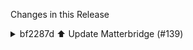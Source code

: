 Changes in this Release

<details><summary>bf2287d ⬆️ Update Matterbridge (#139)</summary>
⬆️ Update Matterbridge (#139)

This PR contains the following updates:

| Package | Change | Age | Adoption | Passing | Confidence |
|---|---|---|---|---|---|
|
[matterbridge](https://redirect.github.com/Luligu/matterbridge/blob/main/README.md)
([source](https://redirect.github.com/Luligu/matterbridge)) | `3.0.3` ->
`3.0.4` |
[![age](https://developer.mend.io/api/mc/badges/age/npm/matterbridge/3.0.4?slim=true)](https://docs.renovatebot.com/merge-confidence/)
|
[![adoption](https://developer.mend.io/api/mc/badges/adoption/npm/matterbridge/3.0.4?slim=true)](https://docs.renovatebot.com/merge-confidence/)
|
[![passing](https://developer.mend.io/api/mc/badges/compatibility/npm/matterbridge/3.0.3/3.0.4?slim=true)](https://docs.renovatebot.com/merge-confidence/)
|
[![confidence](https://developer.mend.io/api/mc/badges/confidence/npm/matterbridge/3.0.3/3.0.4?slim=true)](https://docs.renovatebot.com/merge-confidence/)
|
|
[matterbridge-zigbee2mqtt](https://www.npmjs.com/package/matterbridge-zigbee2mqtt)
([source](https://redirect.github.com/Luligu/matterbridge-zigbee2mqtt))
| `2.4.7` -> `2.5.0` |
[![age](https://developer.mend.io/api/mc/badges/age/npm/matterbridge-zigbee2mqtt/2.5.0?slim=true)](https://docs.renovatebot.com/merge-confidence/)
|
[![adoption](https://developer.mend.io/api/mc/badges/adoption/npm/matterbridge-zigbee2mqtt/2.5.0?slim=true)](https://docs.renovatebot.com/merge-confidence/)
|
[![passing](https://developer.mend.io/api/mc/badges/compatibility/npm/matterbridge-zigbee2mqtt/2.4.7/2.5.0?slim=true)](https://docs.renovatebot.com/merge-confidence/)
|
[![confidence](https://developer.mend.io/api/mc/badges/confidence/npm/matterbridge-zigbee2mqtt/2.4.7/2.5.0?slim=true)](https://docs.renovatebot.com/merge-confidence/)
|

---

### Release Notes

<details>
<summary>Luligu/matterbridge (matterbridge)</summary>

###
[`v3.0.4`](https://redirect.github.com/Luligu/matterbridge/blob/HEAD/CHANGELOG.md#304---2025-05-26)

[Compare
Source](https://redirect.github.com/Luligu/matterbridge/compare/c88cf84156be1d62fba1f0e1a403ddbe4e5e2cf4...3.0.4)

##### Added

-   \[jsdoc]: Improved jsdoc for cluster helpers.
- \[cover]: Added createDefaultLiftTiltWindowCoveringClusterServer()
that create a window covering cluser with both lift and tilt features
(supported by Apple Home).

##### Changed

- \[legacy]: Removed legacy matter.js EndpointServer and logEndpoint
that will be removed in matter.js 0.14.0. For developers: if you need to
log the endpoint the call is Logger.get('LogEndpoint').info(endpoint).
-   \[package]: Updated dependencies.
-   \[package]: Updated multer package to 2.0.0.

##### Fixed

- \[virtualDevice]: Fixed possible vulnerability in the length of the
nodeLabel.

<a href="https://www.buymeacoffee.com/luligugithub">
  <img src="bmc-button.svg" alt="Buy me a coffee" width="80">
</a>

###
[`v3.0.4-dev-20250525-c88cf84`](https://redirect.github.com/Luligu/matterbridge/compare/b1cbfb7c1731889b369a265a68c1cb96bdd94706...c88cf84156be1d62fba1f0e1a403ddbe4e5e2cf4)

[Compare
Source](https://redirect.github.com/Luligu/matterbridge/compare/b1cbfb7c1731889b369a265a68c1cb96bdd94706...c88cf84156be1d62fba1f0e1a403ddbe4e5e2cf4)

###
[`v3.0.4-dev-20250525-b1cbfb7`](https://redirect.github.com/Luligu/matterbridge/compare/3.0.3...b1cbfb7c1731889b369a265a68c1cb96bdd94706)

[Compare
Source](https://redirect.github.com/Luligu/matterbridge/compare/3.0.3...b1cbfb7c1731889b369a265a68c1cb96bdd94706)

</details>

<details>
<summary>Luligu/matterbridge-zigbee2mqtt
(matterbridge-zigbee2mqtt)</summary>

###
[`v2.5.0`](https://redirect.github.com/Luligu/matterbridge-zigbee2mqtt/blob/HEAD/CHANGELOG.md#250---2025-05-26)

[Compare
Source](https://redirect.github.com/Luligu/matterbridge-zigbee2mqtt/compare/1719c196015c44962ff03aeaa5fbc8bf37e94b8d...2.5.0)

##### Added

- \[scenes]: Added scenes support for groups and devices. See the
README.md for explanations.
- \[waterLeak]: Added waterLeakDetector device type for zigbee property
"water_leak". Default to false (i.e. no alarm) since is not possible to
get the property.
- \[rainSensor]: Added rainSensor device type for zigbee property
"rain". Default to false (i.e. no alarm) since is not possible to get
the property.
- \[smokeSensor]: Added smokeSensor device type for zigbee property
"smoke". Default to false (i.e. no alarm) since is not possible to get
the property.
- \[colorTemp]: Added conversion from color temperature to rgb for the
rgb devices that don't support color_temp.
- \[battery]: Set batChargeLevel to warning if battery is less than 40%
and the device doesn't expose battery_low.
- \[battery]: Set batChargeLevel to critical if battery is less than 20%
and the device doesn't expose battery_low.
- \[retain]: Send retained mqtt states at startup if z2m has retain
enabled. See the README.md for explanations.
-   \[logger]: Added onChangeLoggerLevel() to the platform.

##### Changed

-   \[package]: Updated package.
-   \[package]: Updated dependencies.
-   \[plugin]: Requires Matterbridge 3.0.4.
- \[config]: As anticipated in the previous release, the parameter
postfixHostname has been removed. Use postfix if needed.
- \[colorRgb]: Changed the default device type from
colorTemperatureLight to extendedColorLight to solve the SmartThings
issue with colors.
- \[colorTemp]: The min and max mired values for color_temp are now set
in the cluster.

##### Fixed

- \[logger]: Fixed logger not always taking the correct value from the
frontend.
- \[issue104]: Solved wrong mode AUTO in system_mode for HEAT only
devices.
-   \[issue107]: Solved motor_direction reversed.

<a href="https://www.buymeacoffee.com/luligugithub">
  <img src="bmc-button.svg" alt="Buy me a coffee" width="80">
</a>

###
[`v2.5.0-rc.1`](https://redirect.github.com/Luligu/matterbridge-zigbee2mqtt/compare/ca0a2ed5f16be6b6455822927781a57cf99235bd...1719c196015c44962ff03aeaa5fbc8bf37e94b8d)

[Compare
Source](https://redirect.github.com/Luligu/matterbridge-zigbee2mqtt/compare/ca0a2ed5f16be6b6455822927781a57cf99235bd...1719c196015c44962ff03aeaa5fbc8bf37e94b8d)

###
[`v2.5.0-dev.9`](https://redirect.github.com/Luligu/matterbridge-zigbee2mqtt/compare/831ba059d52d84ac4e135516784f2c359117aef4...ca0a2ed5f16be6b6455822927781a57cf99235bd)

[Compare
Source](https://redirect.github.com/Luligu/matterbridge-zigbee2mqtt/compare/831ba059d52d84ac4e135516784f2c359117aef4...ca0a2ed5f16be6b6455822927781a57cf99235bd)

###
[`v2.5.0-dev.8`](https://redirect.github.com/Luligu/matterbridge-zigbee2mqtt/compare/6aae4a620fa76e80dd8a7b17c89acc36fa64f594...831ba059d52d84ac4e135516784f2c359117aef4)

[Compare
Source](https://redirect.github.com/Luligu/matterbridge-zigbee2mqtt/compare/6aae4a620fa76e80dd8a7b17c89acc36fa64f594...831ba059d52d84ac4e135516784f2c359117aef4)

###
[`v2.5.0-dev.7`](https://redirect.github.com/Luligu/matterbridge-zigbee2mqtt/compare/6aae4a620fa76e80dd8a7b17c89acc36fa64f594...6aae4a620fa76e80dd8a7b17c89acc36fa64f594)

[Compare
Source](https://redirect.github.com/Luligu/matterbridge-zigbee2mqtt/compare/6aae4a620fa76e80dd8a7b17c89acc36fa64f594...6aae4a620fa76e80dd8a7b17c89acc36fa64f594)

###
[`v2.5.0-dev.6`](https://redirect.github.com/Luligu/matterbridge-zigbee2mqtt/compare/f25ac1566f7fe26684b2fc6109b82284a78d4b69...6aae4a620fa76e80dd8a7b17c89acc36fa64f594)

[Compare
Source](https://redirect.github.com/Luligu/matterbridge-zigbee2mqtt/compare/f25ac1566f7fe26684b2fc6109b82284a78d4b69...6aae4a620fa76e80dd8a7b17c89acc36fa64f594)

###
[`v2.5.0-dev.5`](https://redirect.github.com/Luligu/matterbridge-zigbee2mqtt/compare/a49253294005ac735988078014156345c0d04d1a...f25ac1566f7fe26684b2fc6109b82284a78d4b69)

[Compare
Source](https://redirect.github.com/Luligu/matterbridge-zigbee2mqtt/compare/a49253294005ac735988078014156345c0d04d1a...f25ac1566f7fe26684b2fc6109b82284a78d4b69)

###
[`v2.5.0-dev.4`](https://redirect.github.com/Luligu/matterbridge-zigbee2mqtt/compare/b730534838c2b8c14a15780fa0260f2b91ff6f93...a49253294005ac735988078014156345c0d04d1a)

[Compare
Source](https://redirect.github.com/Luligu/matterbridge-zigbee2mqtt/compare/b730534838c2b8c14a15780fa0260f2b91ff6f93...a49253294005ac735988078014156345c0d04d1a)

###
[`v2.5.0-dev.3`](https://redirect.github.com/Luligu/matterbridge-zigbee2mqtt/compare/b730534838c2b8c14a15780fa0260f2b91ff6f93...b730534838c2b8c14a15780fa0260f2b91ff6f93)

[Compare
Source](https://redirect.github.com/Luligu/matterbridge-zigbee2mqtt/compare/b730534838c2b8c14a15780fa0260f2b91ff6f93...b730534838c2b8c14a15780fa0260f2b91ff6f93)

###
[`v2.5.0-dev.2`](https://redirect.github.com/Luligu/matterbridge-zigbee2mqtt/compare/2.4.7...b730534838c2b8c14a15780fa0260f2b91ff6f93)

[Compare
Source](https://redirect.github.com/Luligu/matterbridge-zigbee2mqtt/compare/2.4.7...b730534838c2b8c14a15780fa0260f2b91ff6f93)

</details>

---

### Configuration

📅 **Schedule**: Branch creation - At any time (no schedule defined),
Automerge - At any time (no schedule defined).

🚦 **Automerge**: Enabled.

♻ **Rebasing**: Whenever PR is behind base branch, or you tick the
rebase/retry checkbox.

👻 **Immortal**: This PR will be recreated if closed unmerged. Get
[config
help](https://redirect.github.com/renovatebot/renovate/discussions) if
that's undesired.

---

- [ ] <!-- rebase-check -->If you want to rebase/retry this PR, check
this box

---

This PR was generated by [Mend Renovate](https://mend.io/renovate/).
View the [repository job
log](https://developer.mend.io/github/L2jLiga/ha-addons).

<!--renovate-debug:eyJjcmVhdGVkSW5WZXIiOiI0MC4xNi4wIiwidXBkYXRlZEluVmVyIjoiNDAuMTYuMCIsInRhcmdldEJyYW5jaCI6Im1hc3RlciIsImxhYmVscyI6WyJkZXBlbmRlbmNpZXMiLCJuby1zdGFsZSJdfQ==-->

Co-authored-by: renovate[bot] <29139614+renovate[bot]@users.noreply.github.com></details>